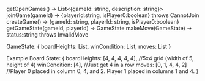 getOpenGames() -> List<{gameId: string, description: string}>
joinGame(gameId) -> {playerId:string, isPlayer0:boolean} throws CannotJoin
createGame() -> {gameId: string, playerId: string, isPlayer0:boolean}
getGameState(gameId, playerId) -> GameState
makeMove(GameState) -> status:string throws InvalidMove

GameState: {
  boardHeights: List<int>,
  winCondition: List<int>,
  moves: List<int>
}

Example Board State: {
  boardHeights: [4, 4, 4, 4, 4], //5x4 grid (width of 5, height of 4)
  winCondition: [4], //Just get 4 in a row
  moves: [0, 1, 4, 4, 2] //Player 0 placed in column 0, 4, and 2. Player 1 placed in columns 1 and 4.
}
